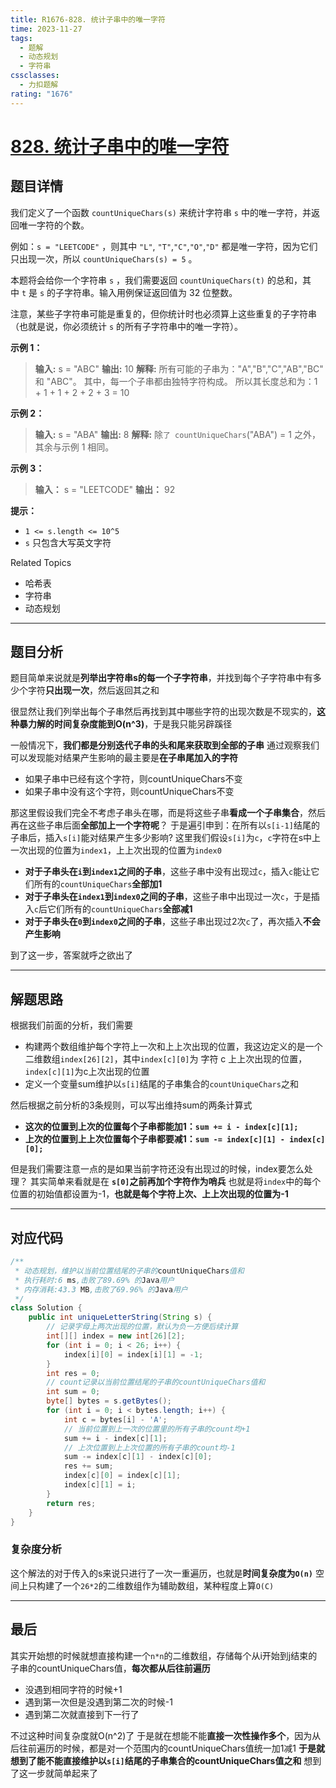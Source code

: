 ```yaml
---
title: R1676-828. 统计子串中的唯一字符
time: 2023-11-27
tags:
  - 题解
  - 动态规划
  - 字符串
cssclasses:
  - 力扣题解
rating: "1676"
---
```

# [828. 统计子串中的唯一字符](https://leetcode.cn/problems/count-unique-characters-of-all-substrings-of-a-given-string/)
## 题目详情

我们定义了一个函数 `countUniqueChars(s)` 来统计字符串 `s` 中的唯一字符，并返回唯一字符的个数。

例如：`s = "LEETCODE"` ，则其中 `"L"`, `"T"`,`"C"`,`"O"`,`"D"` 都是唯一字符，因为它们只出现一次，所以 `countUniqueChars(s) = 5` 。

本题将会给你一个字符串 `s` ，我们需要返回 `countUniqueChars(t)` 的总和，其中 `t` 是 `s` 的子字符串。输入用例保证返回值为 32 位整数。

注意，某些子字符串可能是重复的，但你统计时也必须算上这些重复的子字符串（也就是说，你必须统计 `s` 的所有子字符串中的唯一字符）。

**示例 1：**
>**输入:** s = "ABC"
>**输出:** 10
>**解释:** 所有可能的子串为："A","B","C","AB","BC" 和 "ABC"。
     其中，每一个子串都由独特字符构成。
     所以其长度总和为：1 + 1 + 1 + 2 + 2 + 3 = 10

**示例 2：**
>**输入:** s = "ABA"
>**输出:** 8
>**解释:** 除`了 countUniqueChars`("ABA") = 1 之外，其余与示例 1 相同。

**示例 3：**
>**输入：** s = "LEETCODE"
>**输出：** 92

**提示：**
- `1 <= s.length <= 10^5`
- `s` 只包含大写英文字符

Related Topics
- 哈希表
- 字符串
- 动态规划

---
## 题目分析

题目简单来说就是**列举出字符串s的每一个子字符串**，并找到每个子字符串中有多少个字符**只出现一次**，然后返回其之和

很显然让我们列举出每个子串然后再找到其中哪些字符的出现次数是不现实的，**这种暴力解的时间复杂度能到O(n^3)**，于是我只能另辟蹊径

一般情况下，**我们都是分别迭代子串的头和尾来获取到全部的子串**
通过观察我们可以发现能对结果产生影响的最主要是**在子串尾加入的字符**
- 如果子串中已经有这个字符，则countUniqueChars不变
- 如果子串中没有这个字符，则countUniqueChars不变

那这里假设我们完全不考虑子串头在哪，而是将这些子串**看成一个子串集合**，然后再在这些子串后面**全部加上一个字符呢**？
于是遍引申到：在所有以`s[i-1]`结尾的子串后，插入`s[i]`能对结果产生多少影响?
这里我们假设`s[i]`为`c`，`c`字符在s中上一次出现的位置为`index1`，上上次出现的位置为`index0`
- **对于子串头在`i`到`index1`之间的子串**，这些子串中没有出现过`c`，插入`c`能让它们所有的`countUniqueChars`**全部加1**
- **对于子串头在`index1`到`index0`之间的子串**，这些子串中出现过一次`c`，于是插入`c`后它们所有的`countUniqueChars`**全部减1**
- **对于子串头在`0`到`index0`之间的子串**，这些子串出现过2次`c`了，再次插入**不会产生影响**

到了这一步，答案就呼之欲出了

---
## 解题思路

根据我们前面的分析，我们需要
- 构建两个数组维护每个字符上一次和上上次出现的位置，我这边定义的是一个二维数组`index[26][2]`，其中`index[c][0]`为 字符 c 上上次出现的位置， `index[c][1]`为c上次出现的位置
- 定义一个变量sum维护以`s[i]`结尾的子串集合的`countUniqueChars`之和

然后根据之前分析的3条规则，可以写出维持sum的两条计算式
- **这次的位置到上次的位置每个子串都能加1：`sum += i - index[c][1];`**
- **上次的位置到上上次位置每个子串都要减1：`sum -= index[c][1] - index[c][0];`**

但是我们需要注意一点的是如果当前字符还没有出现过的时候，index要怎么处理？
其实简单来看就是在 **`s[0]`之前再加个字符作为哨兵**
也就是将`index`中的每个位置的初始值都设置为-1，**也就是每个字符上次、上上次出现的位置为-1**

---
## 对应代码
```java
/**  
 * 动态规划，维护以当前位置结尾的子串的countUniqueChars值和  
 * 执行耗时:6 ms,击败了89.69% 的Java用户  
 * 内存消耗:43.3 MB,击败了69.96% 的Java用户  
 */  
class Solution {  
    public int uniqueLetterString(String s) {  
        // 记录字母上两次出现的位置，默认为负一方便后续计算  
        int[][] index = new int[26][2];  
        for (int i = 0; i < 26; i++) {  
            index[i][0] = index[i][1] = -1;  
        }  
        int res = 0;  
        // count记录以当前位置结尾的子串的countUniqueChars值和  
        int sum = 0;  
        byte[] bytes = s.getBytes();  
        for (int i = 0; i < bytes.length; i++) {  
            int c = bytes[i] - 'A';  
            // 当前位置到上一次的位置里的所有子串的count均+1  
            sum += i - index[c][1];  
            // 上次位置到上上次位置的所有子串的count均-1  
            sum -= index[c][1] - index[c][0];  
            res += sum;  
            index[c][0] = index[c][1];  
            index[c][1] = i;  
        }  
        return res;  
    }  
}
```
### 复杂度分析
这个解法的对于传入的s来说只进行了一次一重遍历，也就是**时间复杂度为`O(n)`**
空间上只构建了一个`26*2`的二维数组作为辅助数组，某种程度上算`O(C)`

---
## 最后

其实开始想的时候就想直接构建一个`n*n`的二维数组，存储每个从i开始到j结束的子串的countUniqueChars值，**每次都从后往前遍历**
- 没遇到相同字符的时候+1
- 遇到第一次但是没遇到第二次的时候-1
- 遇到第二次就直接到下一行了

不过这种时间复杂度就O(n^2)了
于是就在想能不能**直接一次性操作多个**，因为从后往前遍历的时候，都是对一个范围内的countUniqueChars值统一加1减1
**于是就想到了能不能直接维护以`s[i]`结尾的子串集合的countUniqueChars值之和**
想到了这一步就简单起来了

